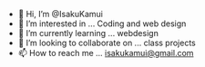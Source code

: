 - 👋 Hi, I’m @IsakuKamui
- 👀 I’m interested in ...
 Coding and web design
- 🌱 I’m currently learning ...
 webdesign 
- 💞️ I’m looking to collaborate on ...
 class projects
- 📫 How to reach me ...
 isakukamui@gmail.com
<!---
IsakuKamui/IsakuKamui is a ✨ special ✨ repository because its `README.md` (this file) appears on your GitHub profile.
You can click the Preview link to take a look at your changes.
--->
